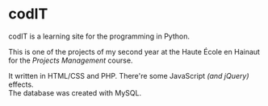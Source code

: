 # codIT

codIT is a learning site for the programming in Python.

This is one of the projects of my second year at the Haute École en Hainaut for the _Projects Management_ course.

It written in HTML/CSS and PHP. There're some JavaScript _(and jQuery)_ effects.  
The database was created with MySQL.
